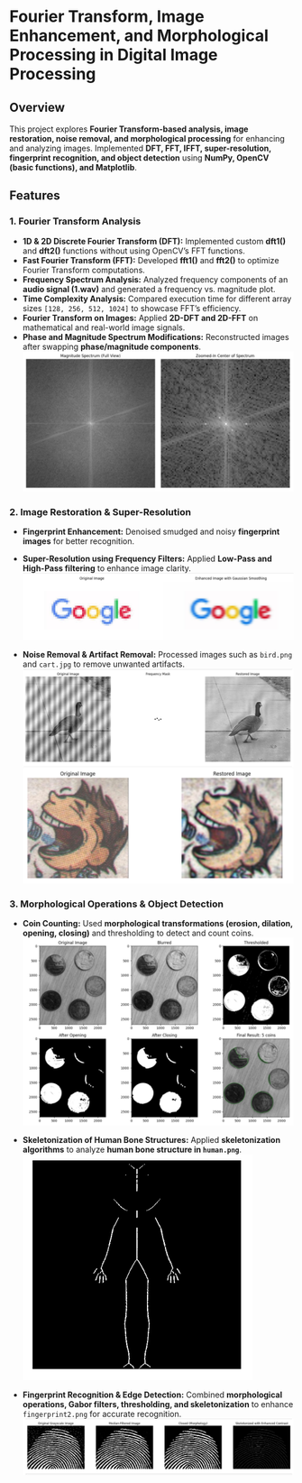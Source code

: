 # Fourier Transform, Image Enhancement, and Morphological Processing in Digital Image Processing

## Overview
This project explores **Fourier Transform-based analysis, image restoration, noise removal, and morphological processing** for enhancing and analyzing images. Implemented **DFT, FFT, IFFT, super-resolution, fingerprint recognition, and object detection** using **NumPy, OpenCV (basic functions), and Matplotlib**.

## Features

### **1. Fourier Transform Analysis**
- **1D & 2D Discrete Fourier Transform (DFT):** Implemented custom **dft1()** and **dft2()** functions without using OpenCV’s FFT functions.
- **Fast Fourier Transform (FFT):** Developed **fft1()** and **fft2()** to optimize Fourier Transform computations.
- **Frequency Spectrum Analysis:** Analyzed frequency components of an **audio signal (1.wav)** and generated a frequency vs. magnitude plot.
- **Time Complexity Analysis:** Compared execution time for different array sizes `[128, 256, 512, 1024]` to showcase FFT’s efficiency.
- **Fourier Transform on Images:** Applied **2D-DFT and 2D-FFT** on mathematical and real-world image signals.
- **Phase and Magnitude Spectrum Modifications:** Reconstructed images after swapping **phase/magnitude components**.
![](images/img2.png)

### **2. Image Restoration & Super-Resolution**
- **Fingerprint Enhancement:** Denoised smudged and noisy **fingerprint images** for better recognition.
- **Super-Resolution using Frequency Filters:** Applied **Low-Pass and High-Pass filtering** to enhance image clarity.
![](images/img1.png)

- **Noise Removal & Artifact Removal:** Processed images such as `bird.png` and `cart.jpg` to remove unwanted artifacts.
![](images/img3.png)
![](images/img4.png)

### **3. Morphological Operations & Object Detection**
- **Coin Counting:** Used **morphological transformations (erosion, dilation, opening, closing)** and thresholding to detect and count coins.
![](images/img5.png)

- **Skeletonization of Human Bone Structures:** Applied **skeletonization algorithms** to analyze **human bone structure in `human.png`**.
![](images/img6.png)

- **Fingerprint Recognition & Edge Detection:** Combined **morphological operations, Gabor filters, thresholding, and skeletonization** to enhance `fingerprint2.png` for accurate recognition.
![](images/img7.png)